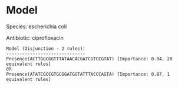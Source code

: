 
# Model

Species: escherichia coli

Antibiotic: ciprofloxacin

```
Model (Disjunction - 2 rules):
------------------------------
Presence(ACTTGGCGGTTTATAACACGATCGTCCGTAT) [Importance: 0.94, 20 equivalent rules]
OR
Presence(ATATCGCCGTGCGGATGGTATTTACCCAGTA) [Importance: 0.87, 1 equivalent rules]

```

